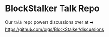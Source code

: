 # BlockStalker Talk Repo

Our `talk` repo powers discussions over at ➡️ https://github.com/orgs/BlockStalker/discussions